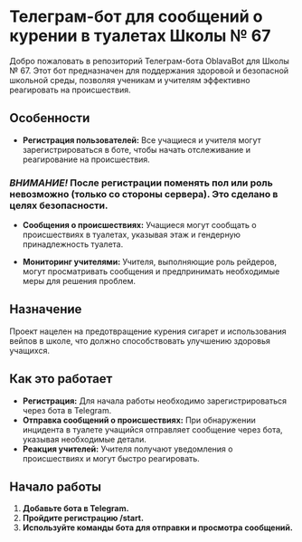 # Телеграм-бот для сообщений о курении в туалетах Школы № 67

Добро пожаловать в репозиторий Телеграм-бота OblavaBot для Школы № 67. Этот бот предназначен для поддержания здоровой и безопасной школьной среды, позволяя ученикам и учителям эффективно реагировать на происшествия.

## Особенности

- **Регистрация пользователей:** Все учащиеся и учителя могут зарегистрироваться в боте, чтобы начать отслеживание и реагирование на происшествия.
### *ВНИМАНИЕ!* После регистрации поменять пол или роль невозможно (только со стороны сервера). Это сделано в целях безопасности.

- **Сообщения о происшествиях:** Учащиеся могут сообщать о происшествиях в туалетах, указывая этаж и гендерную принадлежность туалета.

- **Мониторинг учителями:** Учителя, выполняющие роль рейдеров, могут просматривать сообщения и предпринимать необходимые меры для решения проблем.

## Назначение

Проект нацелен на предотвращение курения сигарет и использования вейпов в школе, что должно способствовать улучшению здоровья учащихся.

## Как это работает

- **Регистрация:** Для начала работы необходимо зарегистрироваться через бота в Telegram.
- **Отправка сообщений о происшествиях:** При обнаружении инцидента в туалете учащийся отправляет сообщение через бота, указывая необходимые детали.
- **Реакция учителей:** Учителя получают уведомления о происшествиях и могут быстро реагировать.

## Начало работы

1. **Добавьте бота в Telegram.**
2. **Пройдите регистрацию /start.**
3. **Используйте команды бота для отправки и просмотра сообщений.**
